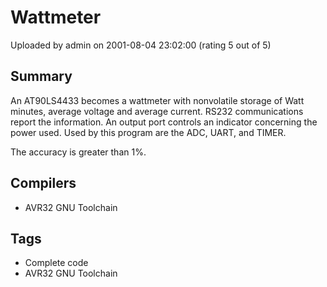 # Wattmeter

Uploaded by admin on 2001-08-04 23:02:00 (rating 5 out of 5)

## Summary

An AT90LS4433 becomes a wattmeter with nonvolatile storage of Watt minutes, average voltage and average current. RS232 communications report the information. An output port controls an indicator concerning the power used. Used by this program are the ADC, UART, and TIMER.  

The accuracy is greater than 1%.

## Compilers

- AVR32 GNU Toolchain

## Tags

- Complete code
- AVR32 GNU Toolchain
